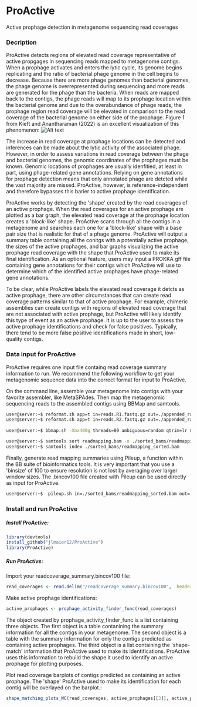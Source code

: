 # ProActive
Active prophage detection in metagenome sequencing read coverages

### Decription
ProActive detects regions of elevated read coverage representative of active propgages in sequencing reads mapped to metagenome contigs. When a prophage activates and enters the lytic cycle, its genome begins replicating and the ratio of bacterial:phage genome in the cell begins to decrease. Because there are more phage genomes than bacterial genomes, the phage genome is overrepresented during sequencing and more reads are generated for the phage than the bacteria. When reads are mapped back to the contigs, the phage reads will map to its prophage location within the bacterial genome and due to the overabundance of phage reads, the prophage region read coverage will be elevated in comparison to the read coverage of the bacterial genome on either side of the prophage. Figure 1 from Kieft and Anantharaman (2022) is an excellent visualization of this phenomenon:
![Alt text]( "https://journals.asm.org/cms/10.1128/msystems.00084-22/asset/dc1ff4a2-677d-4562-8be6-96ec2cd99899/assets/images/medium/msystems.00084-22-f001.gif")

The increase in read coverage at prophage locations can be detected and inferences can be made about the lytic activity of the associated phage. However, in order to assess variations in read coverage between the phage and bacterial genomes, the genomic coordinates of the prophages must be known. Genomic locations of prophages are usually idenfitied, at least in part, using phage-related gene annotations. Relying on gene annotations for prophage detection means that only annotated phage are detcted while the vast majority are missed. ProActive, however, is reference-independent and therefore bypasses this barier to active prophage identification.

ProActive works by detecting the 'shape' created by the read coverages of an active prophage. When the read coverages for an active prophage are plotted as a bar graph, the elevated read coverage at the prophage location creates a 'block-like' shape. ProActive scans through all the contigs in a metagenome and searches each one for a 'block-like' shape with a base pair size that is realistic for that of a phage genome. ProActive will output a summary table containing all the conitgs with a potentially active prophage, the sizes of the active prophages, and bar graphs visualizing the active prophage read coverage with the shape that ProActive used to make its final identification. As an optional feature, users may input a PROKKA gff file containing gene annotations for their contigs which ProActive will use to determine which of the identified active prophages have phage-related gene annotations. 

To be clear, while ProActive labels the elevated read coverage it detcts as active prophage, there are other circumstances that can create read coverage patterns similar to that of active prophage. For example, chimeric assemblies can create contigs with regions of elevated read coverage that are not associated with active prophage, but ProActive will likely identify this type of event as an active prophage. It is up to the user to assess the active prophage identifications and check for false positives. Typically, there tend to be more false positive identifications made in short, low-quality contigs. 


### Data input for ProActive
ProActive requires one input file containg read coverage summary information to run. We recommend the following workflow to get your metagenomic sequence data into the correct format for input to ProActive. 

On the command line, assemble your metagenome into contigs with your favorite assembler, like MetaSPAdes. Then map the metagenomic sequencing reads to the assembled contigs using BBMap and samtools. 

```bash
user@server:~$ reformat.sh app=t in=reads.R1.fastq.gz out=./appended_rawreads_for_mapping/allreads.fastq.gz
user@server:~$ reformat.sh app=t in=reads.R2.fastq.gz out=./appended_rawreads_for_mapping/allreads.fastq.gz
 
user@server:~$ bbmap.sh -Xmx400g threads=80 ambiguous=random qtrim=lr minid=0.97 nodisk=t ref=./assemblies/WT1_meta.fasta in1=./appended_rawreads_for_mapping/allreads.fastq.gz outm=./read_mapping/readmapping.bam 

user@server:~$ samtools sort readmapping.bam -o ./sorted_bams/readmapping_sorted.bam
user@server:~$ samtools index ./sorted_bams/readmapping_sorted.bam
```

Finally, generate read mapping summaries using Pileup, a function within the BB suite of bioinformatics tools. It is very important that you use a 'binsize' of 100 to ensure resolution is not lost by averaging over larger window sizes. The .bincov100 file created with Pileup can be used directly as input for ProActive.

```bash
user@server:~$  pileup.sh in=./sorted_bams/readmapping_sorted.bam out=./coverage_stats/readcoverage_summary.pileupcovstats bincov=./coverage_stats/readcoverage_summary.bincov100 binsize=100 stdev=t
```

### Install and run ProActive

##### Install ProActive:

```R
library(devtools)
install_github("jlmaier12/ProActive")
library(ProActive)
```

##### Run ProActive:

Import your readcoverage_summary.bincov100 file:
```R
read_coverages <- read.delim("/readcoverage_summary.bincov100",  header=FALSE, comment.char="#")
```

Make active prophage identifications:
```R
active_prophages <- prophage_activity_finder_func(read_coverages) 
```
The object created by prophage_activity_finder_func is a list containing three objects. The first object is a table contanining the summary information for all the contigs in your metagenome. The second object is a table with the summary information for only the contigs predicted as containing active prophages. The third object is a list containing the 'shape-match' information that ProActive used to make its identifications. ProActive uses this information to rebuild the shape it used to identify an active prophage for plotting purposes. 

Plot read coverage barplots of contigs predicted as containing an active prophage. The 'shape' ProActive used to make its identification for each contig will be overlayed on the barplot.:
```R
shape_matching_plots_WC(read_coverages, active_prophages[[3]], active_prophages[[1]]) 
```
